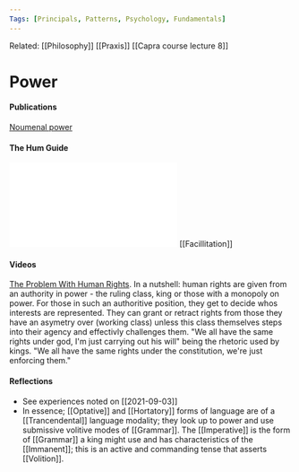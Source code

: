 ```yaml
---
Tags: [Principals, Patterns, Psychology, Fundamentals]
---
```

Related: [[Philosophy]] [[Praxis]] [[Capra course lecture 8]]
# Power
#### Publications
[Noumenal power](https://onlinelibrary.wiley.com/doi/full/10.1111/jopp.12046)

#### The Hum Guide
![](assets/1626444206_1.pdf) [[Facillitation]]

#### Videos
[The Problem With Human Rights](https://www.youtube.com/watch?v=AhRBsJYWR8Q). In a nutshell: human rights are given from an authority in power - the ruling class, king or those with a monopoly on power. For those in such an authoritive position, they get to decide whos interests are represented. They can grant or retract rights from those they have an asymetry over (working class) unless this class themselves steps into their agency and effectivly challenges them. "We all have the same rights under god, I'm just carrying out his will" being the rhetoric used by kings. "We all have the same rights under the constitution, we're just enforcing them."


#### Reflections
- See experiences noted on [[2021-09-03]]
- In essence; [[Optative]] and [[Hortatory]] forms of language are of a [[Trancendental]] language modality; they look up to power and use submissive volitive modes of [[Grammar]]. The [[Imperative]] is the form of [[Grammar]] a king might use and has characteristics of the [[Immanent]]; this is an active and commanding tense that asserts [[Volition]]. 